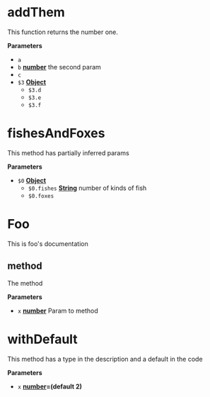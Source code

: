# addThem

This function returns the number one.

**Parameters**

-   `a`  
-   `b` **[number](https://developer.mozilla.org/en-US/docs/Web/JavaScript/Reference/Global_Objects/Number)** the second param
-   `c`  
-   `$3` **[Object](https://developer.mozilla.org/en-US/docs/Web/JavaScript/Reference/Global_Objects/Object)** 
    -   `$3.d`  
    -   `$3.e`  
    -   `$3.f`  

# fishesAndFoxes

This method has partially inferred params

**Parameters**

-   `$0` **[Object](https://developer.mozilla.org/en-US/docs/Web/JavaScript/Reference/Global_Objects/Object)** 
    -   `$0.fishes` **[String](https://developer.mozilla.org/en-US/docs/Web/JavaScript/Reference/Global_Objects/String)** number of kinds of fish
    -   `$0.foxes`  

# Foo

This is foo's documentation

## method

The method

**Parameters**

-   `x` **[number](https://developer.mozilla.org/en-US/docs/Web/JavaScript/Reference/Global_Objects/Number)** Param to method

# withDefault

This method has a type in the description and a default in the code

**Parameters**

-   `x` **[number](https://developer.mozilla.org/en-US/docs/Web/JavaScript/Reference/Global_Objects/Number)=(default 2)** 
